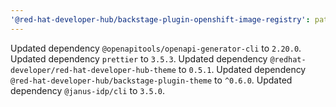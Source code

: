 ```yaml
---
'@red-hat-developer-hub/backstage-plugin-openshift-image-registry': patch
---
```


Updated dependency `@openapitools/openapi-generator-cli` to `2.20.0`.
Updated dependency `prettier` to `3.5.3`.
Updated dependency `@redhat-developer/red-hat-developer-hub-theme` to `0.5.1`.
Updated dependency `@red-hat-developer-hub/backstage-plugin-theme` to `^0.6.0`.
Updated dependency `@janus-idp/cli` to `3.5.0`.

